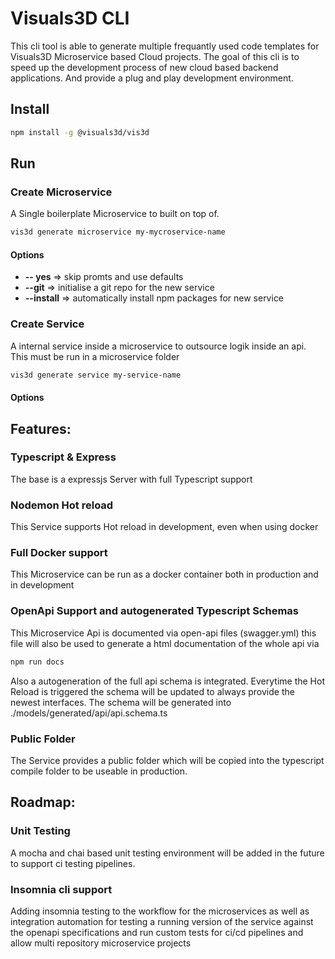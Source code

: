 # Visuals3D CLI 


This cli tool is able to generate multiple frequantly used code templates for Visuals3D Microservice based Cloud projects. The goal of this cli is to speed up the development process of new cloud based backend applications. And provide a plug and play development environment.



## Install

```bash
npm install -g @visuals3d/vis3d
```



## Run 

### Create Microservice

A Single boilerplate Microservice to built on top of.

```bash
vis3d generate microservice my-mycroservice-name 
```

#### Options

- **-- yes**  => skip promts and use defaults
- **--git** => initialise a git repo for the new service
- **--install** => automatically install npm packages for new service


### Create Service

A internal service inside a microservice to outsource logik inside an api. This must be run in a microservice folder

```bash
vis3d generate service my-service-name 
```

#### Options






## Features:



### Typescript & Express

The base is a expressjs Server with full Typescript support

### Nodemon Hot reload

This Service supports Hot reload in development, even when using docker

### Full Docker support

This Microservice can be run as a docker container both in production and in development

### OpenApi Support and autogenerated Typescript Schemas

This Microservice Api is documented via open-api files (swagger.yml) this file will also be used to generate a html documentation of the whole api via 

```bash
npm run docs
```

Also a autogeneration of the full api schema is integrated. Everytime the Hot Reload is triggered the schema will be updated to always provide the newest interfaces.
The schema will be generated into ./models/generated/api/api.schema.ts

### Public Folder

The Service provides a public folder which will be copied into the typescript compile folder to be useable in production.






## Roadmap:



### Unit Testing 

A mocha and chai based unit testing environment will be added in the future to support ci testing pipelines.


### Insomnia cli support 

Adding insomnia testing to the workflow for the microservices as well as integration automation for testing a running version of the service against the openapi specifications and run custom tests for ci/cd pipelines and allow multi repository microservice projects 





